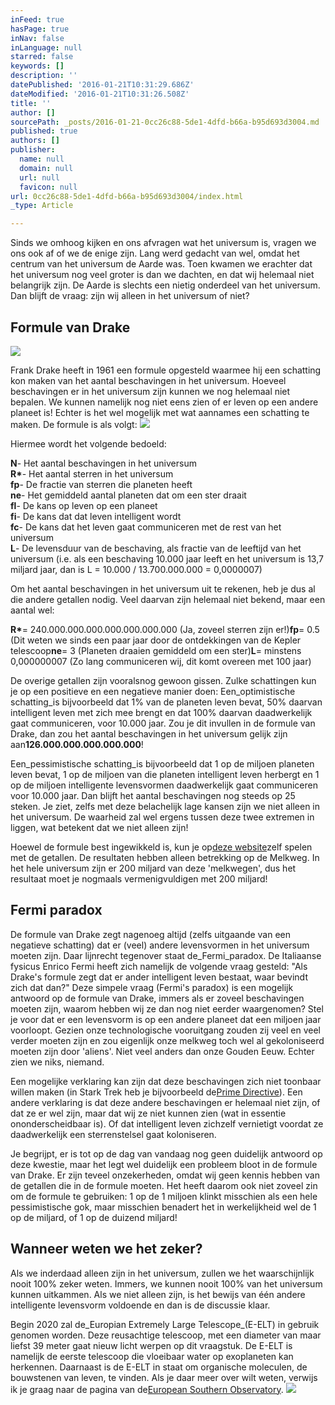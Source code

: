 ```yaml
---
inFeed: true
hasPage: true
inNav: false
inLanguage: null
starred: false
keywords: []
description: ''
datePublished: '2016-01-21T10:31:29.686Z'
dateModified: '2016-01-21T10:31:26.508Z'
title: ''
author: []
sourcePath: _posts/2016-01-21-0cc26c88-5de1-4dfd-b66a-b95d693d3004.md
published: true
authors: []
publisher:
  name: null
  domain: null
  url: null
  favicon: null
url: 0cc26c88-5de1-4dfd-b66a-b95d693d3004/index.html
_type: Article

---
```

Sinds we omhoog kijken en ons afvragen wat het universum is, vragen we ons ook af of we de enige zijn. Lang werd gedacht van wel, omdat het centrum van het universum de Aarde was. Toen kwamen we erachter dat het universum nog veel groter is dan we dachten, en dat wij helemaal niet belangrijk zijn. De Aarde is slechts een nietig onderdeel van het universum. Dan blijft de vraag: zijn wij alleen in het universum of niet?

## Formule van Drake
![](https://the-grid-user-content.s3-us-west-2.amazonaws.com/2f5ec20a-a198-4893-a4fb-c684ee2571b9.jpg)

Frank Drake heeft in 1961 een formule opgesteld waarmee hij een schatting kon maken van het aantal beschavingen in het universum. Hoeveel beschavingen er in het universum zijn kunnen we nog helemaal niet bepalen. We kunnen namelijk nog niet eens zien of er leven op een andere planeet is! Echter is het wel mogelijk met wat aannames een schatting te maken. De formule is als volgt:
![](https://the-grid-user-content.s3-us-west-2.amazonaws.com/7097f863-9774-48df-9568-47bd533cad15.jpg)

Hiermee wordt het volgende bedoeld:

**N**- Het aantal beschavingen in het universum  
**R\***- Het aantal sterren in het universum  
**fp**- De fractie van sterren die planeten heeft  
**ne**- Het gemiddeld aantal planeten dat om een ster draait  
**fl**- De kans op leven op een planeet  
**fi**- De kans dat dat leven intelligent wordt  
**fc**- De kans dat het leven gaat communiceren met de rest van het universum  
**L**- De levensduur van de beschaving, als fractie van de leeftijd van het universum (i.e. als een beschaving 10.000 jaar leeft en het universum is 13,7 miljard jaar, dan is L = 10.000 / 13.700.000.000 = 0,0000007)

Om het aantal beschavingen in het universum uit te rekenen, heb je dus al die andere getallen nodig. Veel daarvan zijn helemaal niet bekend, maar een aantal wel:

**R\***= 240.000.000.000.000.000.000.000 (Ja, zoveel sterren zijn er!)**fp**= 0.5 (Dit weten we sinds een paar jaar door de ontdekkingen van de Kepler telescoop**ne**= 3 (Planeten draaien gemiddeld om een ster)**L**= minstens 0,000000007 (Zo lang communiceren wij, dit komt overeen met 100 jaar)

De overige getallen zijn vooralsnog gewoon gissen. Zulke schattingen kun je op een positieve en een negatieve manier doen: Een_optimistische schatting_is bijvoorbeeld dat 1% van de planeten leven bevat, 50% daarvan intelligent leven met zich mee brengt en dat 100% daarvan daadwerkelijk gaat communiceren, voor 10.000 jaar. Zou je dit invullen in de formule van Drake, dan zou het aantal beschavingen in het universum gelijk zijn aan**126.000.000.000.000.000**!

Een_pessimistische schatting_is bijvoorbeeld dat 1 op de miljoen planeten leven bevat, 1 op de miljoen van die planeten intelligent leven herbergt en 1 op de miljoen intelligente levensvormen daadwerkelijk gaat communiceren voor 10.000 jaar. Dan blijft het aantal beschavingen nog steeds op 25 steken. Je ziet, zelfs met deze belachelijk lage kansen zijn we niet alleen in het universum. De waarheid zal wel ergens tussen deze twee extremen in liggen, wat betekent dat we niet alleen zijn!

Hoewel de formule best ingewikkeld is, kun je op[deze website][0]zelf spelen met de getallen. De resultaten hebben alleen betrekking op de Melkweg. In het hele universum zijn er 200 miljard van deze 'melkwegen', dus het resultaat moet je nogmaals vermenigvuldigen met 200 miljard!

## Fermi paradox

De formule van Drake zegt nagenoeg altijd (zelfs uitgaande van een negatieve schatting) dat er (veel) andere levensvormen in het universum moeten zijn. Daar lijnrecht tegenover staat de_Fermi_paradox. De Italiaanse fysicus Enrico Fermi heeft zich namelijk de volgende vraag gesteld: "Als Drake's formule zegt dat er ander intelligent leven bestaat, waar bevindt zich dat dan?" Deze simpele vraag (Fermi's paradox) is een mogelijk antwoord op de formule van Drake, immers als er zoveel beschavingen moeten zijn, waarom hebben wij ze dan nog niet eerder waargenomen? Stel je voor dat er een levensvorm is op een andere planeet dat een miljoen jaar voorloopt. Gezien onze technologische vooruitgang zouden zij veel en veel verder moeten zijn en zou eigenlijk onze melkweg toch wel al gekoloniseerd moeten zijn door 'aliens'. Niet veel anders dan onze Gouden Eeuw. Echter zien we niks, niemand.

Een mogelijke verklaring kan zijn dat deze beschavingen zich niet toonbaar willen maken (in Stark Trek heb je bijvoorbeeld de[Prime Directive][1]). Een andere verklaring is dat deze andere beschavingen er helemaal niet zijn, of dat ze er wel zijn, maar dat wij ze niet kunnen zien (wat in essentie ononderscheidbaar is). Of dat intelligent leven zichzelf vernietigt voordat ze daadwerkelijk een sterrenstelsel gaat koloniseren.

Je begrijpt, er is tot op de dag van vandaag nog geen duidelijk antwoord op deze kwestie, maar het legt wel duidelijk een probleem bloot in de formule van Drake. Er zijn teveel onzekerheden, omdat wij geen kennis hebben van de getallen die in de formule moeten. Het heeft daarom ook niet zoveel zin om de formule te gebruiken: 1 op de 1 miljoen klinkt misschien als een hele pessimistische gok, maar misschien benadert het in werkelijkheid wel de 1 op de miljard, of 1 op de duizend miljard!

## Wanneer weten we het zeker?

Als we inderdaad alleen zijn in het universum, zullen we het waarschijnlijk nooit 100% zeker weten. Immers, we kunnen nooit 100% van het universum kunnen uitkammen. Als we niet alleen zijn, is het bewijs van één andere intelligente levensvorm voldoende en dan is de discussie klaar.

Begin 2020 zal de_Europian Extremely Large Telescope_(E-ELT) in gebruik genomen worden. Deze reusachtige telescoop, met een diameter van maar liefst 39 meter gaat nieuw licht werpen op dit vraagstuk. De E-ELT is namelijk de eerste telescoop die vloeibaar water op exoplaneten kan herkennen. Daarnaast is de E-ELT in staat om organische moleculen, de bouwstenen van leven, te vinden. Als je daar meer over wilt weten, verwijs ik je graag naar de pagina van de[European Southern Observatory][2].
![](https://the-grid-user-content.s3-us-west-2.amazonaws.com/949ea734-515a-496c-968a-6195d887911f.jpg)

[0]: http://aftercontact.org/2010/11/online-drake-equation-calculator-try-it-yourself/
[1]: http://en.wikipedia.org/wiki/Prime_Directive
[2]: http://www.eso.org/public/teles-instr/e-elt/